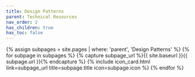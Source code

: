 ```yaml
---
title: Design Patterns
parent: Technical Resources
nav_order: 2
has_children: true
has_toc: false
---
```


<div class="card-bin" markdown="0">
{% assign subpages = site.pages | where: 'parent', 'Design Patterns' %}
{% for subpage in subpages %}
    {% capture subpage_url %}{{ site.baseurl }}{{ subpage.url }}{% endcapture %}
    {% include icon_card.html
        link=subpage_url
        title=subpage.title
        icon=subpage.icon %}   
{% endfor %}
</div>
